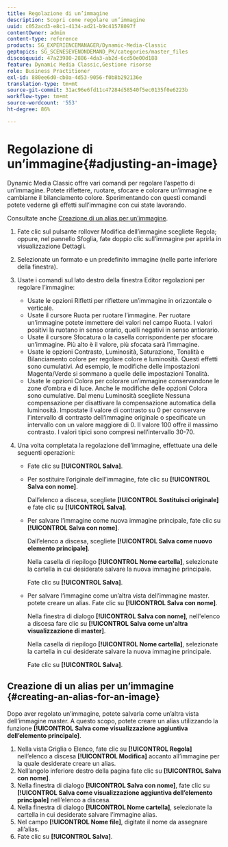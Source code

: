 ```yaml
---
title: Regolazione di un’immagine
description: Scopri come regolare un’immagine
uuid: c052acd3-e8c1-4134-ad21-b9c41578097f
contentOwner: admin
content-type: reference
products: SG_EXPERIENCEMANAGER/Dynamic-Media-Classic
geptopics: SG_SCENESEVENONDEMAND_PK/categories/master_files
discoiquuid: 47a23980-2886-4da3-ab2d-6cd50e00d188
feature: Dynamic Media Classic,Gestione risorse
role: Business Practitioner
exl-id: 880ee6d0-cb0a-4d53-9056-f0b8b292136e
translation-type: tm+mt
source-git-commit: 31ac96e6fd11c47284d58540f5ec0135f0e6223b
workflow-type: tm+mt
source-wordcount: '553'
ht-degree: 86%

---
```


# Regolazione di un’immagine{#adjusting-an-image}

Dynamic Media Classic offre vari comandi per regolare l’aspetto di un’immagine. Potete riflettere, ruotare, sfocare e colorare un’immagine e cambiarne il bilanciamento colore. Sperimentando con questi comandi potete vederne gli effetti sull’immagine con cui state lavorando.

Consultate anche [Creazione di un alias per un’immagine](adjusting-image.md#creating_an_alias_for_an_image).

1. Fate clic sul pulsante rollover Modifica dell’immagine scegliete Regola; oppure, nel pannello Sfoglia, fate doppio clic sull’immagine per aprirla in visualizzazione Dettagli.
1. Selezionate un formato e un predefinito immagine (nelle parte inferiore della finestra).
1. Usate i comandi sul lato destro della finestra Editor regolazioni per regolare l’immagine:

   * Usate le opzioni Rifletti per riflettere un’immagine in orizzontale o verticale.
   * Usate il cursore Ruota per ruotare l’immagine. Per ruotare un’immagine potete immettere dei valori nel campo Ruota. I valori positivi la ruotano in senso orario, quelli negativi in senso antiorario.
   * Usate il cursore Sfocatura o la casella corrispondente per sfocare un’immagine. Più alto è il valore, più sfocata sarà l’immagine.
   * Usate le opzioni Contrasto, Luminosità, Saturazione, Tonalità e Bilanciamento colore per regolare colore e luminosità. Questi effetti sono cumulativi. Ad esempio, le modifiche delle impostazioni Magenta/Verde si sommano a quelle delle impostazioni Tonalità.
   * Usate le opzioni Colora per colorare un’immagine conservandone le zone d’ombra e di luce. Anche le modifiche delle opzioni Colora sono cumulative. Dal menu Luminosità scegliete Nessuna compensazione per disattivare la compensazione automatica della luminosità. Impostate il valore di contrasto su 0 per conservare l’intervallo di contrasto dell’immagine originale o specificate un intervallo con un valore maggiore di 0. Il valore 100 offre il massimo contrasto. I valori tipici sono compresi nell’intervallo 30-70.

1. Una volta completata la regolazione dell’immagine, effettuate una delle seguenti operazioni:

   * Fate clic su **[!UICONTROL Salva]**.
   * Per sostituire l’originale dell’immagine, fate clic su **[!UICONTROL Salva con nome]**.

      Dall’elenco a discesa, scegliete **[!UICONTROL Sostituisci originale]** e fate clic su **[!UICONTROL Salva]**.

   * Per salvare l’immagine come nuova immagine principale, fate clic su **[!UICONTROL Salva con nome]**.

      Dall’elenco a discesa, scegliete **[!UICONTROL Salva come nuovo elemento principale]**.

      Nella casella di riepilogo **[!UICONTROL Nome cartella]**, selezionate la cartella in cui desiderate salvare la nuova immagine principale.

      Fate clic su **[!UICONTROL Salva]**.

   * Per salvare l’immagine come un’altra vista dell’immagine master. potete creare un alias. Fate clic su **[!UICONTROL Salva con nome]**.

      Nella finestra di dialogo **[!UICONTROL Salva con nome]**, nell&#39;elenco a discesa fare clic su **[!UICONTROL Salva come un&#39;altra visualizzazione di master]**.

      Nella casella di riepilogo **[!UICONTROL Nome cartella]**, selezionate la cartella in cui desiderate salvare la nuova immagine principale.

      Fate clic su **[!UICONTROL Salva]**.

## Creazione di un alias per un’immagine  {#creating-an-alias-for-an-image}

Dopo aver regolato un’immagine, potete salvarla come un’altra vista dell’immagine master. A questo scopo, potete creare un alias utilizzando la funzione **[!UICONTROL Salva come visualizzazione aggiuntiva dell’elemento principale]**.

1. Nella vista Griglia o Elenco, fate clic su **[!UICONTROL Regola]** nell’elenco a discesa **[!UICONTROL Modifica]** accanto all’immagine per la quale desiderate creare un alias.
1. Nell’angolo inferiore destro della pagina fate clic su **[!UICONTROL Salva con nome]**.
1. Nella finestra di dialogo **[!UICONTROL Salva con nome]**, fate clic su **[!UICONTROL Salva come visualizzazione aggiuntiva dell’elemento principale]** nell’elenco a discesa.
1. Nella finestra di dialogo **[!UICONTROL Nome cartella]**, selezionate la cartella in cui desiderate salvare l’immagine alias.
1. Nel campo **[!UICONTROL Nome file]**, digitate il nome da assegnare all’alias.
1. Fate clic su **[!UICONTROL Salva]**.
